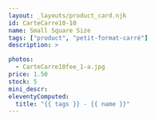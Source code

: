```yaml
---
layout: _layouts/product_card.njk
id: CarteCarre10-10
name: Small Square Size
tags: ["product", "petit-format-carré"]
description: >

photos:
  - CarteCarre10fee_1-a.jpg
price: 1.50
stock: 5
mini_descr:
eleventyComputed:
  title: "{{ tags }} - {{ name }}"
---
```

